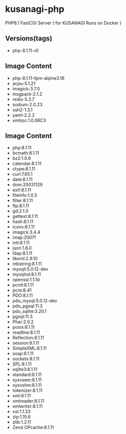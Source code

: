 # kusanagi-php
PHP8.1 FastCGI Server ( for KUSANAGI Runs on Docker )

## Versions(tags)
- php-8.1.11-r0

## Image Content
- php-8.1.11-fpm-alpine3.16
- acpu-5.1.21
- imagick-3.7.0
- msgpack-2.1.2
- redis-5.3.7
- sodium-2.0.23
- ssh2-1.3.1
- yaml-2.2.2
- xmlrpc:1.0.0RC3

## Image Content
- php:8.1.11
- bcmath:8.1.11
- bz2:1.0.6
- calendar:8.1.11
- ctype:8.1.11
- curl:7.65.1
- date:8.1.11
- dom:20031129
- exif:8.1.11
- fileinfo:1.0.5
- filter:8.1.11
- ftp:8.1.11
- gd:2.1.0
- gettext:8.1.11
- hash:8.1.11
- iconv:8.1.11
- imagick:3.4.4
- imap:2007f
- intl:8.1.11
- json:1.6.0
- ldap:8.1.11
- libxml:2.9.10
- mbstring:8.1.11
- mysqli:5.0.12-dev
- mysqlnd:8.1.11
- openssl:1.1.1d
- pcntl:8.1.11
- pcre:8.41
- PDO:8.1.11
- pdo_mysql:5.0.12-dev
- pdo_pgsql:11.3
- pdo_sqlite:3.20.1
- pgsql:11.3
- Phar:2.0.2
- posix:8.1.11
- readline:8.1.11
- Reflection:8.1.11
- session:8.1.11
- SimpleXML:8.1.11
- soap:8.1.11
- sockets:8.1.11
- SPL:8.1.11
- sqlite3:8.1.11
- standard:8.1.11
- sysvsem:8.1.11
- sysvshm:8.1.11
- tokenizer:8.1.11
- xml:8.1.11
- xmlreader:8.1.11
- xmlwriter:8.1.11
- xsl:1.1.33
- zip:1.15.6
- zlib:1.2.11
- Zend OPcache:8.1.11

